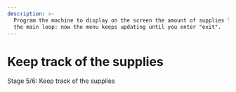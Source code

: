 ```yaml
---
description: >-
  Program the machine to display on the screen the amount of supplies left. Set
  the main loop: now the menu keeps updating until you enter "exit".
---
```


# Keep track of the supplies

Stage 5/6: Keep track of the supplies
